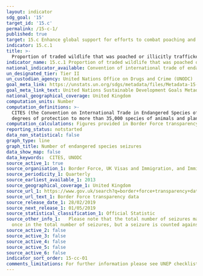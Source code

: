 ```yaml
---
layout: indicator
sdg_goal: '15'
target_id: '15.c'
permalink: /15-c-1/
published: true
target: 15.c Enhance global support for efforts to combat poaching and trafficking of protected species, including by increasing the capacity of local communities to pursue sustainable livelihood opportunities
indicator: 15.c.1
title: >-
  Proportion of traded wildlife that was poached or illicitly trafficked
indicator_name: 15.c.1 Proportion of traded wildlife that was poached or illicitly trafficked
national_indicator_available: Convention of international trade of endangered species (CITES) seizures
un_designated_tier: Tier II
un_custodian_agency: United Nations Office on Drugs and Crime (UNODC)
goal_meta_link: https://unstats.un.org/sdgs/metadata/files/Metadata-15-0C-01.pdf
goal_meta_link_text: United Nations Sustainable Development Goals Metadata (PDF 211 KB)
national_geographical_coverage: United Kingdom
computation_units: Number
computation_definitions: >-
  CITES (the Convention on International Trade in Endangered Species of Wild Fauna and Flora) is an international agreement between governments. Its aim is to ensure that international trade in specimens of wild animals and plants does not threaten their survival. CITES accords varying
  degrees of protection to more than 35,000 species of animals and plants, whether they are traded as live specimens, fur coats or dried herbs.
computation_calculations: Figures provided in Border Force transparency data.
reporting_status: notstarted
data_non_statistical: false
graph_type: line
graph_title: Number of endangered species seizures
data_show_map: false
data_keywords:  CITES, UNODC
source_active_1: true
source_organisation_1: Border Force, UK Visas and Immigration, and Immigration Enforcement
source_periodicity_1: Quarterly
source_earliest_available_1: 2013
source_geographical_coverage_1: United Kingdom
source_url_1: https://www.gov.uk/search?q=border+force+transparency+data
source_url_text_1: Border Force transparency data
source_release_date_1: 28/02/2019
source_next_release_1: 01/05/2019
source_statistical_classification_1: Official Statistic 
source_other_info_1:   Please note that the total number of seizures may not equate to the sum of the CITES seizures, this is due to the possibility of multiple seizures. A multiple seizure is where two or more category types (e.g. caviar and timber) are seized on a particular occasion. The occasion is counted
  once in the total number of seizures, but a seizure is counted against each category.
source_active_2: false
source_active_3: false
source_active_4: false
source_active_5: false
source_active_6: false
indicator_sort_order: 15-cc-01
comments_limitations: For further information please see UNEP checklist of CITES species @ http://checklist.cites.org/#/en Data follows the UN specification for this indicator. This indicator has not been identified in collaboration with topic experts.
---
```

